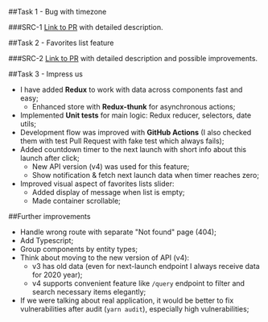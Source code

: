##Task 1 - Bug with timezone

###SRC-1
[Link to PR](https://github.com/ToshaBely/space-rockets-challenge/pull/1) with detailed description.

##Task 2 - Favorites list feature

###SRC-2
[Link to PR](https://github.com/ToshaBely/space-rockets-challenge/pull/2) with detailed description and possible improvements.

##Task 3 - Impress us

- I have added **Redux** to work with data across components fast and easy;
  - Enhanced store with **Redux-thunk** for asynchronous actions;
- Implemented **Unit tests** for main logic: Redux reducer, selectors, date utils;
- Development flow was improved with **GitHub Actions** (I also checked them with test Pull Request with fake test which always fails);
- Added countdown timer to the next launch with short info about this launch after click;
  - New API version (v4) was used for this feature;
  - Show notification & fetch next launch data when timer reaches zero;
- Improved visual aspect of favorites lists slider:
  - Added display of message when list is empty;
  - Made container scrollable;

##Further improvements
- Handle wrong route with separate "Not found" page (404);
- Add Typescript;
- Group components by entity types;
- Think about moving to the new version of API (v4):
  - v3 has old data (even for next-launch endpoint I always receive data for 2020 year);
  - v4 supports convenient feature like `/query` endpoint to filter and search necessary items elegantly;
- If we were talking about real application, it would be better to fix vulnerabilities after audit (`yarn audit`), especially high vulnerabilities;
